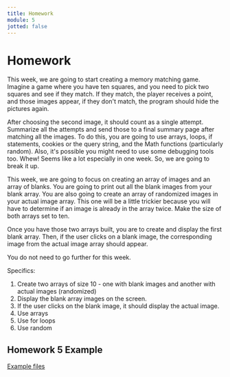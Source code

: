 ```yaml
---
title: Homework
module: 5
jotted: false
---
```


# Homework

This week, we are going to start creating a memory matching game.  Imagine a game where you have ten squares, and you need to pick two squares and see if they match. If they match, the player receives a point, and those images appear, if they don't match, the program should hide the pictures again.  

After choosing the second image, it should count as a single attempt.  Summarize all the attempts and send those to a final summary page after matching all the images.   To do this, you are going to use arrays, loops, if statements, cookies or the query string, and the Math functions (particularly random). Also, it's possible you might need to use some debugging tools too.  Whew!  Seems like a lot especially in one week.  So, we are going to break it up.

This week, we are going to focus on creating an array of images and an array of blanks.  You are going to print out all the blank images from your blank array.  You are also going to create an array of randomized images in your actual image array.  This one will be a little trickier because you will have to determine if an image is already in the array twice.  Make the size of both arrays set to ten.

Once you have those two arrays built, you are to create and display the first blank array.  Then, if the user clicks on a blank image, the corresponding image from the actual image array should appear.  

You do not need to go further for this week.

Specifics:

1. Create two arrays of size 10 - one with blank images and another with actual images (randomized)
2. Display the blank array images on the screen.
3. If the user clicks on the blank image, it should display the actual image.
4. Use arrays
5. Use for loops
6. Use random


## Homework 5 Example

[Example files](https://github.com/Montana-Media-Arts/441-WebTech-Spring2021-Examples/tree/master/Week%205)

